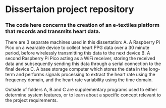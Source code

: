 ﻿# Dissertaion project repository
### The code here concerns the creation of an e-textiles platform that records and transmits heart data.

There are 3 separate machines used in this dissertation:
A. A Raspberry Pi Pico on a wearable device to collect heart PPG data over a 30 minute period, before wirelessly transmitting this data to the next device
B. A second Raspberry Pi Pico acting as a WiFi receiver, storing the received data and subsequently sending this data through a serial connection to the final device
C. A base storage computer which stores the data in the long-term and performs signals processing to extract the heart rate using the frequency domain, and the heart rate variability using the time domain.

Outside of folders A, B and C are supplementary programs used to either determine system features, or to learn about a specific concept relevant to the project requirements.

